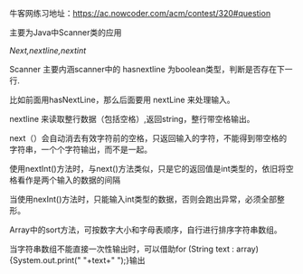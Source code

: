 牛客网练习地址：https://ac.nowcoder.com/acm/contest/320#question

主要为Java中Scanner类的应用

*Next,nextline,nextint*

Scanner 主要内涵scanner中的 hasnextline 为boolean类型，判断是否存在下一行.

比如前面用hasNextLine，那么后面要用 nextLine 来处理输入。

nextline 来读取整行数据（包括空格）,返回string，整行带空格输出。

next（）会自动消去有效字符前的空格，只返回输入的字符，不能得到带空格的字符串，一个个字符输出，而不是一起。

使用nextInt()方法时，与next()方法类似，只是它的返回值是int类型的，依旧将空格看作是两个输入的数据的间隔

当使用nexInt()方法时，只能输入int类型的数据，否则会跑出异常，必须全部整形。

Array中的sort方法，可按数字大小和字母表顺序，自行进行排序字符串数组。

当字符串数组不能直接一次性输出时，可以借助for (String text : array) {System.out.print(" "+text+" ");}输出
